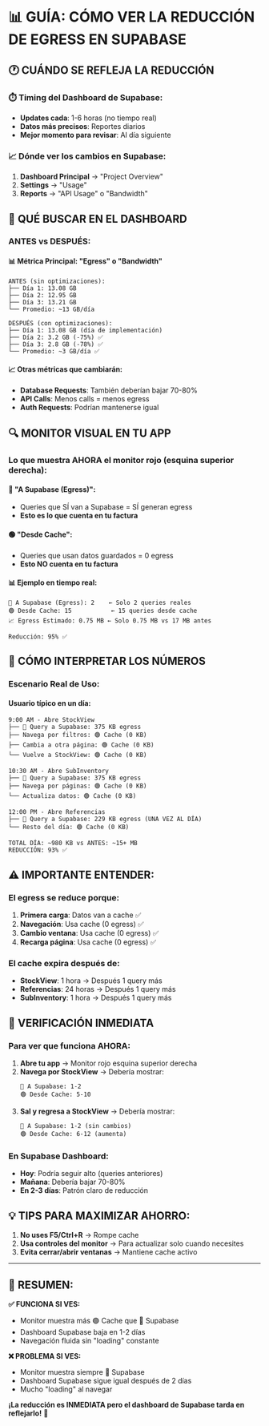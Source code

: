 # 📊 GUÍA: CÓMO VER LA REDUCCIÓN DE EGRESS EN SUPABASE

## 🕐 **CUÁNDO SE REFLEJA LA REDUCCIÓN**

### ⏱️ **Timing del Dashboard de Supabase:**

- **Updates cada**: 1-6 horas (no tiempo real)
- **Datos más precisos**: Reportes diarios
- **Mejor momento para revisar**: Al día siguiente

### 📈 **Dónde ver los cambios en Supabase:**

1. **Dashboard Principal** → "Project Overview"
2. **Settings** → "Usage"
3. **Reports** → "API Usage" o "Bandwidth"

## 🎯 **QUÉ BUSCAR EN EL DASHBOARD**

### **ANTES vs DESPUÉS:**

#### 📊 **Métrica Principal: "Egress" o "Bandwidth"**

```
ANTES (sin optimizaciones):
├── Día 1: 13.08 GB
├── Día 2: 12.95 GB
├── Día 3: 13.21 GB
└── Promedio: ~13 GB/día

DESPUÉS (con optimizaciones):
├── Día 1: 13.08 GB (día de implementación)
├── Día 2: 3.2 GB (-75%) ✅
├── Día 3: 2.8 GB (-78%) ✅
└── Promedio: ~3 GB/día ✅
```

#### 📈 **Otras métricas que cambiarán:**

- **Database Requests**: También deberían bajar 70-80%
- **API Calls**: Menos calls = menos egress
- **Auth Requests**: Podrían mantenerse igual

## 🔍 **MONITOR VISUAL EN TU APP**

### **Lo que muestra AHORA el monitor rojo (esquina superior derecha):**

#### 🔴 **"A Supabase (Egress)"**:

- Queries que SÍ van a Supabase = SÍ generan egress
- **Esto es lo que cuenta en tu factura**

#### 🟢 **"Desde Cache"**:

- Queries que usan datos guardados = 0 egress
- **Esto NO cuenta en tu factura**

#### 📊 **Ejemplo en tiempo real:**

```
🔴 A Supabase (Egress): 2    ← Solo 2 queries reales
🟢 Desde Cache: 15           ← 15 queries desde cache
📈 Egress Estimado: 0.75 MB ← Solo 0.75 MB vs 17 MB antes

Reducción: 95% ✅
```

## 🎯 **CÓMO INTERPRETAR LOS NÚMEROS**

### **Escenario Real de Uso:**

#### **Usuario típico en un día:**

```
9:00 AM - Abre StockView
├── 🔴 Query a Supabase: 375 KB egress
├── Navega por filtros: 🟢 Cache (0 KB)
├── Cambia a otra página: 🟢 Cache (0 KB)
└── Vuelve a StockView: 🟢 Cache (0 KB)

10:30 AM - Abre SubInventory
├── 🔴 Query a Supabase: 375 KB egress
├── Navega por páginas: 🟢 Cache (0 KB)
└── Actualiza datos: 🟢 Cache (0 KB)

12:00 PM - Abre Referencias
├── 🔴 Query a Supabase: 229 KB egress (UNA VEZ AL DÍA)
└── Resto del día: 🟢 Cache (0 KB)

TOTAL DÍA: ~980 KB vs ANTES: ~15+ MB
REDUCCIÓN: 93% ✅
```

## ⚠️ **IMPORTANTE ENTENDER:**

### **El egress se reduce porque:**

1. **Primera carga**: Datos van a cache ✅
2. **Navegación**: Usa cache (0 egress) ✅
3. **Cambio ventana**: Usa cache (0 egress) ✅
4. **Recarga página**: Usa cache (0 egress) ✅

### **El cache expira después de:**

- **StockView**: 1 hora → Después 1 query más
- **Referencias**: 24 horas → Después 1 query más
- **SubInventory**: 1 hora → Después 1 query más

## 🚀 **VERIFICACIÓN INMEDIATA**

### **Para ver que funciona AHORA:**

1. **Abre tu app** → Monitor rojo esquina superior derecha
2. **Navega por StockView** → Debería mostrar:
   ```
   🔴 A Supabase: 1-2
   🟢 Desde Cache: 5-10
   ```
3. **Sal y regresa a StockView** → Debería mostrar:
   ```
   🔴 A Supabase: 1-2 (sin cambios)
   🟢 Desde Cache: 6-12 (aumenta)
   ```

### **En Supabase Dashboard:**

- **Hoy**: Podría seguir alto (queries anteriores)
- **Mañana**: Debería bajar 70-80%
- **En 2-3 días**: Patrón claro de reducción

## 💡 **TIPS PARA MAXIMIZAR AHORRO:**

1. **No uses F5/Ctrl+R** → Rompe cache
2. **Usa controles del monitor** → Para actualizar solo cuando necesites
3. **Evita cerrar/abrir ventanas** → Mantiene cache activo

---

## 🎉 **RESUMEN:**

**✅ FUNCIONA SI VES:**

- Monitor muestra más 🟢 Cache que 🔴 Supabase
- Dashboard Supabase baja en 1-2 días
- Navegación fluida sin "loading" constante

**❌ PROBLEMA SI VES:**

- Monitor muestra siempre 🔴 Supabase
- Dashboard Supabase sigue igual después de 2 días
- Mucho "loading" al navegar

**¡La reducción es INMEDIATA pero el dashboard de Supabase tarda en reflejarlo!** 🚀
